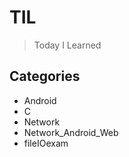 
TIL
===

> Today I Learned



Categories
----------

 - Android
 - C
 - Network
 - Network_Android_Web	
 - fileIOexam
